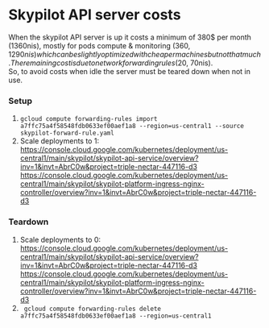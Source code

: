 # Skypilot API server costs

When the skypilot API server is up it costs a minimum of 380$ per month (1360nis), mostly for pods compute & monitoring (360$, 1290nis) which can be slightly optimized with cheaper machines but not that much.  
The remaining cost is due to network forwarding rules (20$, 70nis).  
So, to avoid costs when idle the server must be teared down when not in use.

### Setup

1. `gcloud compute forwarding-rules import a7ffc75a4f58548fdb0633ef00aef1a8 --region=us-central1 --source skypilot-forward-rule.yaml`
2. Scale deployments to 1:  
   https://console.cloud.google.com/kubernetes/deployment/us-central1/main/skypilot/skypilot-api-service/overview?inv=1&invt=AbrC0w&project=triple-nectar-447116-d3  
   https://console.cloud.google.com/kubernetes/deployment/us-central1/main/skypilot/skypilot-platform-ingress-nginx-controller/overview?inv=1&invt=AbrC0w&project=triple-nectar-447116-d3

### Teardown

1. Scale deployments to 0:  
   https://console.cloud.google.com/kubernetes/deployment/us-central1/main/skypilot/skypilot-api-service/overview?inv=1&invt=AbrC0w&project=triple-nectar-447116-d3  
   https://console.cloud.google.com/kubernetes/deployment/us-central1/main/skypilot/skypilot-platform-ingress-nginx-controller/overview?inv=1&invt=AbrC0w&project=triple-nectar-447116-d3
2. ` gcloud compute forwarding-rules delete a7ffc75a4f58548fdb0633ef00aef1a8 --region=us-central1`

